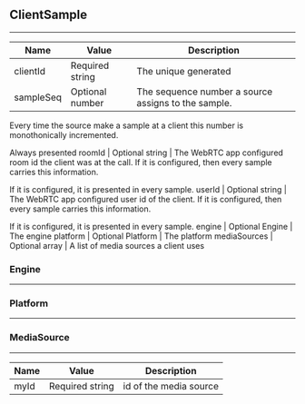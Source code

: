 ## ClientSample
---


Name | Value | Description 
--- | --- | ---
clientId | Required string | The unique generated
sampleSeq | Optional number | The sequence number a source assigns to the sample. 
Every time the source make a sample at a client 
this number is monothonically incremented.

Always presented
roomId | Optional string | The WebRTC app configured room id the client was at the call.
If it is configured, then every sample carries this information.

If it is configured, it is presented in every sample.
userId | Optional string | The WebRTC app configured user id of the client.
If it is configured, then every sample carries this information.

If it is configured, it is presented in every sample.
engine | Optional Engine | The engine
platform | Optional Platform | The platform
mediaSources | Optional array | A list of media sources a client uses



### Engine
---
### Platform
---
### MediaSource
---


Name | Value | Description 
--- | --- | ---
myId | Required string | id of the media source